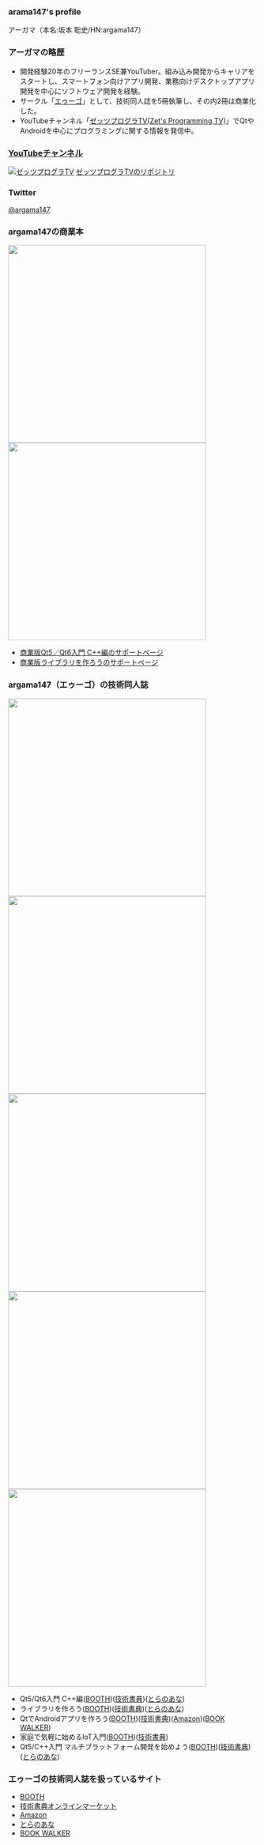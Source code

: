### arama147's profile

アーガマ（本名:坂本 聡史/HN:argama147）

### アーガマの略歴

* 開発経験20年のフリーランスSE兼YouTuber。組み込み開発からキャリアをスタートし、スマートフォン向けアプリ開発、業務向けデスクトップアプリ開発を中心にソフトウェア開発を経験。
* サークル「[エゥーゴ](https://eugo.booth.pm/)」として、技術同人誌を5冊執筆し、その内2冊は商業化した。
* YouTubeチャンネル「[ゼッツプログラTV(Zet's Programming TV)](https://www.youtube.com/channel/UCK4cX4AtA7dIIjqFc1q6bTg)」でQtやAndroidを中心にプログラミングに関する情報を発信中。

### [YouTubeチャンネル](https://www.youtube.com/channel/UCK4cX4AtA7dIIjqFc1q6bTg)

[![ゼッツプログラTV](https://user-images.githubusercontent.com/5881452/159637360-ab2106c8-bb1e-4b5e-8cdd-26d2f8751c1a.png)](https://www.youtube.com/channel/UCK4cX4AtA7dIIjqFc1q6bTg)
[ゼッツプログラTVのリポジトリ](https://github.com/argama147/zetprogratv)

### Twitter

[@argama147](https://twitter.com/argama147)

### argama147の商業本

<img src="https://user-images.githubusercontent.com/5881452/151079667-3a0f5009-4284-47fe-9fe9-1c00dddfd232.png" height="400px"> <img src="https://user-images.githubusercontent.com/5881452/99791975-c4e78600-2b69-11eb-8e48-6a2bc8281ce3.jpg" height="400px">

* [商業版Qt5／Qt6入門 C++編のサポートページ](https://github.com/argama147/qt5qt6cppbook) 
* [商業版ライブラリを作ろうのサポートページ](https://github.com/argama147/lets_make_library)

### argama147（エゥーゴ）の技術同人誌

 <img src="https://user-images.githubusercontent.com/5881452/129577716-a2c1fca8-b11b-4e32-a007-f9c448186f76.png" height="400px">  <img src="https://user-images.githubusercontent.com/5881452/129577042-14892c83-6996-4380-a813-6c17f0621f1c.png" height="400px"> <img src="https://camo.githubusercontent.com/a7fb90d51df77f16285398ab2a452e56a140195f28f25260fc4baf6f897ea277/68747470733a2f2f73322e626f6f74682e706d2f37323837626234362d366466622d343363332d393462642d3832376263313134313338392f692f313536353930362f32653830666534642d623364612d343733612d393330302d3836623761613466303538615f626173655f726573697a65642e6a7067" height="400px"> <img src="https://camo.githubusercontent.com/69ac4960d58b96fccfbae4a6b41ed6d662dee8a8b39d85f4cf16daedc0809ae3/68747470733a2f2f73322e626f6f74682e706d2f37323837626234362d366466622d343363332d393462642d3832376263313134313338392f692f313331323535382f35303736663239342d363132382d343661612d386665392d6136623837646564323734325f626173655f726573697a65642e6a7067" height="400px"> <img src="https://camo.githubusercontent.com/0af96c2fd70c00f10edb2a30df83f676d6ca874e9a25a22c20169a53cb19258e/68747470733a2f2f73322e626f6f74682e706d2f37323837626234362d366466622d343363332d393462642d3832376263313134313338392f692f313034323039332f63633635353534662d623430632d343965662d623138392d3639613139643965393339385f626173655f726573697a65642e6a7067" height="400px">


* Qt5/Qt6入門 C++編([BOOTH](https://eugo.booth.pm/items/3045661))([技術書典](https://techbookfest.org/product/4534960490807296?productVariantID=5472816721821696))([とらのあな](https://ecs.toranoana.jp/tora/ec/item/040030915696/))
* ライブラリを作ろう([BOOTH](https://eugo.booth.pm/items/2368447))([技術書典](https://techbookfest.org/product/5108106740629504?productVariantID=6672786418302976))([とらのあな](https://ecs.toranoana.jp/tora/ec/item/040030858035/))
* QtでAndroidアプリを作ろう([BOOTH](https://eugo.booth.pm/items/1565906))([技術書典](https://techbookfest.org/product/6496391299858432?productVariantID=5787566540324864))([Amazon](https://www.amazon.co.jp/Qt%E3%81%A7Android%E3%82%A2%E3%83%97%E3%83%AA%E3%82%92%E4%BD%9C%E3%82%8D%E3%81%86-argama147-ebook/dp/B07Y8PQVC6/ref=sr_1_1?qid=1648018575&refinements=p_27%3Aargama147&s=digital-text&sr=1-1&text=argama147))([BOOK WALKER](https://bookwalker.jp/de83161327-8a32-4a41-9709-5cb9ce1438a8/))
* 家庭で気軽に始めるIoT入門([BOOTH](https://eugo.booth.pm/items/1312558))([技術書典](https://techbookfest.org/product/4977750322446336?productVariantID=5659216549249024))
* Qt5/C++入門 マルチプラットフォーム開発を始めよう([BOOTH](https://eugo.booth.pm/items/1042093))([技術書典](https://techbookfest.org/product/4924540912140288?productVariantID=6365386482122752))([とらのあな](https://ecs.toranoana.jp/tora/ec/item/040030858034/))

### エゥーゴの技術同人誌を扱っているサイト

* [BOOTH](https://eugo.booth.pm/)
* [技術書典オンラインマーケット](https://techbookfest.org/organization/43220004)
* [Amazon](https://www.amazon.co.jp/s?i=digital-text&rh=p_27%3Aargama147&s=relevancerank&text=argama147&ref=dp_byline_sr_ebooks_1)
* [とらのあな](https://ecs.toranoana.jp/tora/ec/cot/circle/2UPA2C6Q8V7Md06Pd687/all/)
* [BOOK WALKER](https://bookwalker.jp/author/139363/)
